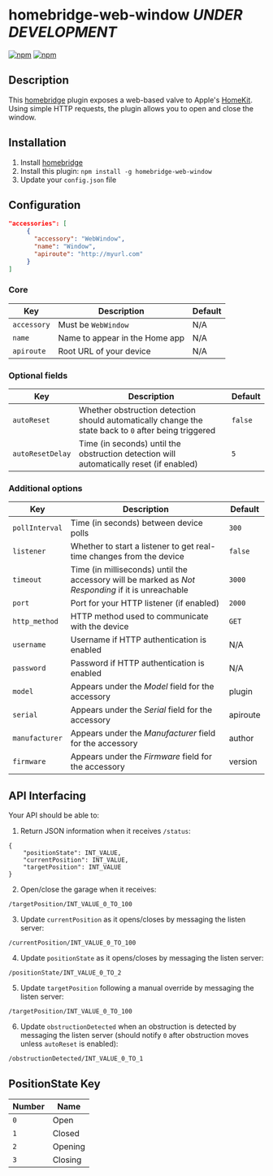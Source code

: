 # homebridge-web-window _UNDER DEVELOPMENT_

[![npm](https://img.shields.io/npm/v/homebridge-web-window.svg)](https://www.npmjs.com/package/homebridge-web-window) [![npm](https://img.shields.io/npm/dt/homebridge-web-window.svg)](https://www.npmjs.com/package/homebridge-web-window)

## Description

This [homebridge](https://github.com/nfarina/homebridge) plugin exposes a web-based valve to Apple's [HomeKit](http://www.apple.com/ios/home/). Using simple HTTP requests, the plugin allows you to open and close the window.

## Installation

1. Install [homebridge](https://github.com/nfarina/homebridge#installation-details)
2. Install this plugin: `npm install -g homebridge-web-window`
3. Update your `config.json` file

## Configuration

```json
"accessories": [
     {
       "accessory": "WebWindow",
       "name": "Window",
       "apiroute": "http://myurl.com"
     }
]
```

### Core
| Key | Description | Default |
| --- | --- | --- |
| `accessory` | Must be `WebWindow` | N/A |
| `name` | Name to appear in the Home app | N/A |
| `apiroute` | Root URL of your device | N/A |

### Optional fields
| Key | Description | Default |
| --- | --- | --- |
| `autoReset` | Whether obstruction detection should automatically change the state back to `0` after being triggered | `false` |
| `autoResetDelay` | Time (in seconds) until the obstruction detection will automatically reset (if enabled) | `5` |

### Additional options
| Key | Description | Default |
| --- | --- | --- |
| `pollInterval` | Time (in seconds) between device polls | `300` |
| `listener` | Whether to start a listener to get real-time changes from the device | `false` |
| `timeout` | Time (in milliseconds) until the accessory will be marked as _Not Responding_ if it is unreachable | `3000` |
| `port` | Port for your HTTP listener (if enabled) | `2000` |
| `http_method` | HTTP method used to communicate with the device | `GET` |
| `username` | Username if HTTP authentication is enabled | N/A |
| `password` | Password if HTTP authentication is enabled | N/A |
| `model` | Appears under the _Model_ field for the accessory | plugin |
| `serial` | Appears under the _Serial_ field for the accessory | apiroute |
| `manufacturer` | Appears under the _Manufacturer_ field for the accessory | author |
| `firmware` | Appears under the _Firmware_ field for the accessory | version |

## API Interfacing

Your API should be able to:

1. Return JSON information when it receives `/status`:
```
{
    "positionState": INT_VALUE,
    "currentPosition": INT_VALUE,
    "targetPosition": INT_VALUE
}
```

2. Open/close the garage when it receives:
```
/targetPosition/INT_VALUE_0_TO_100
```

3. Update `currentPosition` as it opens/closes by messaging the listen server:
```
/currentPosition/INT_VALUE_0_TO_100
```

4. Update `positionState` as it opens/closes by messaging the listen server:
```
/positionState/INT_VALUE_0_TO_2
```

5. Update `targetPosition` following a manual override by messaging the listen server:
```
/targetPosition/INT_VALUE_0_TO_100
```

6. Update `obstructionDetected` when an obstruction is detected by messaging the listen server (should notify `0` after obstruction moves unless `autoReset` is enabled):
```
/obstructionDetected/INT_VALUE_0_TO_1
```

## PositionState Key

| Number | Name |
| --- | --- |
| `0` | Open |
| `1` | Closed |
| `2` | Opening |
| `3` | Closing |
